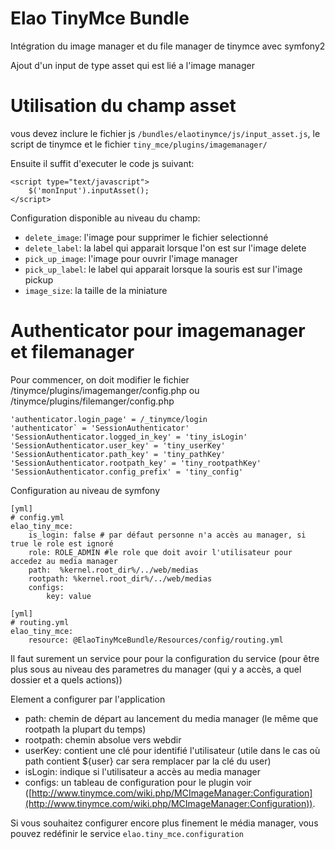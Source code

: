 # Elao TinyMce Bundle

Intégration du image manager et du file manager de tinymce avec symfony2

Ajout d'un input de type asset qui est lié a l'image manager


# Utilisation du champ asset

vous devez inclure le fichier js `/bundles/elaotinymce/js/input_asset.js`, le script de tinymce et le fichier `tiny_mce/plugins/imagemanager/`

Ensuite il suffit d'executer le code js suivant:

    <script type="text/javascript">
        $('monInput').inputAsset();
    </script>

Configuration disponible au niveau du champ:

- `delete_image`: l'image pour supprimer le fichier selectionné
- `delete_label`: la label qui apparait lorsque l'on est sur l'image delete
- `pick_up_image`: l'image pour ouvrir l'image manager
- `pick_up_label`: le label qui apparait lorsque la souris est sur l'image pickup
- `image_size`: la taille de la miniature


# Authenticator pour imagemanager et filemanager

Pour commencer, on doit modifier le fichier /tinymce/plugins/imagemanger/config.php ou /tinymce/plugins/filemanger/config.php

    'authenticator.login_page' = /_tinymce/login
    'authenticator` = 'SessionAuthenticator'
    'SessionAuthenticator.logged_in_key' = 'tiny_isLogin'
    'SessionAuthenticator.user_key' = 'tiny_userKey'
    'SessionAuthenticator.path_key' = 'tiny_pathKey'
    'SessionAuthenticator.rootpath_key' = 'tiny_rootpathKey'
    'SessionAuthenticator.config_prefix' = 'tiny_config'

Configuration au niveau de symfony

    [yml]
    # config.yml
    elao_tiny_mce:
        is_login: false # par défaut personne n'a accès au manager, si true le role est ignoré
        role: ROLE_ADMIN #le role que doit avoir l'utilisateur pour accedez au media manager
        path:  %kernel.root_dir%/../web/medias
        rootpath: %kernel.root_dir%/../web/medias
        configs:
            key: value

    [yml]
    # routing.yml
    elao_tiny_mce:
        resource: @ElaoTinyMceBundle/Resources/config/routing.yml

Il faut surement un service pour pour la configuration du service (pour être plus sous au niveau des parametres du manager (qui y a accès, a quel dossier et a quels actions))

Element a configurer par l'application

- path: chemin de départ au lancement du media manager (le même que rootpath la plupart du temps)
- rootpath: chemin absolue vers webdir
- userKey: contient une clé pour identifié l'utilisateur (utile dans le cas où path contient ${user} car sera remplacer par la clé du user)
- isLogin: indique si l'utilisateur a accès au media manager
- configs: un tableau de configuration pour le plugin voir ([http://www.tinymce.com/wiki.php/MCImageManager:Configuration](http://www.tinymce.com/wiki.php/MCImageManager:Configuration)).

Si vous souhaitez configurer encore plus finement le média manager, vous pouvez redéfinir le service `elao.tiny_mce.configuration`